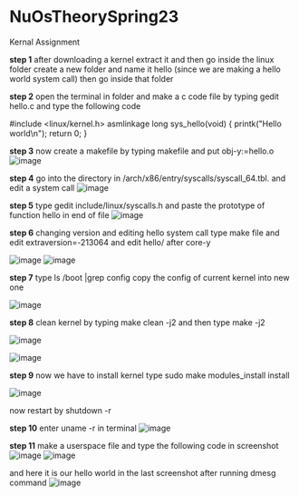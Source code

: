 # NuOsTheorySpring23
Kernal Assignment


**step 1** 
after downloading a kernel  extract it  and then go inside the linux folder
create a new folder and name it hello (since we are making a hello world system call)
then go inside that folder


**step 2**
open the terminal in folder and make a c code file by typing gedit hello.c
and type the following code

#include <linux/kernel.h>
asmlinkage long sys_hello(void)
{
printk("Hello world\n");
return 0;
}


**step 3**
now create a makefile  by typing makefile and put obj-y:=hello.o
 ![image](https://user-images.githubusercontent.com/87450783/224329495-283d98b9-9645-44fc-bfb4-eb9cf38c0a87.png)



**step 4**
go into the directory in /arch/x86/entry/syscalls/syscall_64.tbl.
and edit a system call 
![image](https://user-images.githubusercontent.com/87450783/224329898-2f2ffb01-b759-4a7e-ae93-5870d8c8c763.png)


**step 5**
type gedit include/linux/syscalls.h and paste the prototype of function hello in end of file
![image](https://user-images.githubusercontent.com/87450783/224330074-e5d01b56-5a20-4044-b316-35480ae9487e.png)


**step 6**
changing version and editing hello system call type make file and edit extraversion=-213064
and edit hello/ after core-y

![image](https://user-images.githubusercontent.com/87450783/224330267-e35bacfb-9df7-482b-b45b-013d4b2a9a60.png)
![image](https://user-images.githubusercontent.com/87450783/224330372-20cdf9a4-85a5-4c84-9233-a539379e316c.png)




**step 7**
type ls /boot |grep config
copy the config of current kernel into new one

![image](https://user-images.githubusercontent.com/87450783/224330475-d809d8bb-2a65-4274-bfdf-9a5c6cf53992.png)



**step 8**
clean kernel by typing make clean -j2 and then type make -j2

![image](https://user-images.githubusercontent.com/87450783/224330605-a1e78545-7d43-41d8-a961-0acd57305e63.png)

![image](https://user-images.githubusercontent.com/87450783/224330678-8f69ed02-6831-4276-b8d5-457818c2fe09.png)




**step 9**
now we have to install kernel 
type sudo make modules_install install

![image](https://user-images.githubusercontent.com/87450783/224330774-983adc4c-26a7-4059-a663-172d6a8b85d7.png)

 now restart by shutdown -r


**step 10**
enter uname -r in terminal 
![image](https://user-images.githubusercontent.com/87450783/224330875-1febc109-c9e9-4ed1-b690-b23c791578d5.png)


**step 11**
make a userspace file and type the following code in screenshot
![image](https://user-images.githubusercontent.com/87450783/224330955-dce6bef0-4e0e-414d-a176-839f4e9b65fd.png)
![image](https://user-images.githubusercontent.com/87450783/224331064-d1669cf3-2c83-4e7e-94d3-c22320ddd7e3.png)

and here it is our hello world in the last screenshot after running dmesg command
![image](https://user-images.githubusercontent.com/87450783/224331155-b0a09ed4-3cd0-469b-a4d9-07d3458da747.png)



